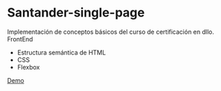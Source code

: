 # Santander-single-page

Implementación de conceptos básicos del curso de certificación en dllo. FrontEnd

* Estructura semántica de HTML
* CSS
* Flexbox

[Demo](https://lmbd92.github.io/Santander-single-page/)

